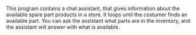 This program contains a chat assistant, that gives information about the available spare part products in a store. 
It loops until the costumer finds an available part.
You can ask the assistant what parts are in the inventory, and the assistant will answer with what is available.
